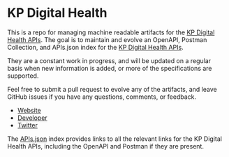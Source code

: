 # KP Digital HealthThis is a repo for managing machine readable artifacts for the [KP Digital Health APIs](https://kp.org). The goal is to maintain and evolve an OpenAPI, Postman Collection, and APIs.json index for the [KP Digital Health APIs](https://kp.org).They are a constant work in progress, and will be updated on a regular basis when new information is added, or more of the specifications are supported.Feel free to submit a pull request to evolve any of the artifacts, and leave GitHub issues if you have any questions, comments, or feedback.- [Website](https://kp.org)- [Developer](https://kp.org)- [Twitter](https://twitter.com/KPDigitalHealth)The [APIs.json](https://github.com/api-evangelist/kp-digital-health/blob/master/apis.json) index provides links to all the relevant links for the KP Digital Health APIs, including the OpenAPI and Postman if they are present.